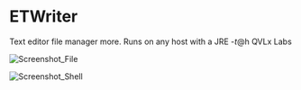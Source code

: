 # ETWriter
Text editor file manager more. Runs on any host with a JRE    -$t@$h   QVLx Labs

![Screenshot_File](https://github.com/STashakkori/ETWriter/assets/4257899/19388385-91df-4fc7-a0d4-d562e8744d21)

![Screenshot_Shell](https://github.com/STashakkori/ETWriter/assets/4257899/5b522609-d1ec-4234-a270-ff74124844a8)
